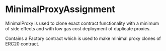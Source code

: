 # MinimalProxyAssignment


MinimalProxy is used to clone exact contract functionality with a minimum of side effects and with low gas cost deployment of duplicate proxies.

Contains a Factory contract which is  used to make minimal proxy clones of ERC20 contract.